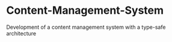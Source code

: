 # Content-Management-System
Development of a content management system with a type-safe architecture
